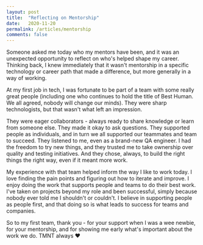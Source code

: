 ```yaml
---
layout: post
title:  "Reflecting on Mentorship"
date:   2020-11-20
permalink: /articles/mentorship
comments: false
---
```


Someone asked me today who my mentors have been, and it was an unexpected opportunity to reflect on who's helped shape my career. Thinking back, I knew immediately that it wasn't mentorship in a specific technology or career path that made a difference, but more generally in a way of working.

At my first job in tech, I was fortunate to be part of a team with some really great people (including one who continues to hold the title of Best Human. We all agreed, nobody will change our minds). They were sharp technologists, but that wasn't what left an impression.

They were eager collaborators - always ready to share knowledge or learn from someone else. They made it okay to ask questions. They supported people as individuals, and in turn we all supported our teammates and team to succeed. They listened to me, even as a brand-new QA engineer. I had the freedom to try new things, and they trusted me to take ownership over quality and testing initiatives. And they chose, always, to build the right things the right way, even if it meant more work.

My experience with that team helped inform the way I like to work today. I love finding the pain points and figuring out how to iterate and improve. I enjoy doing the work that supports people and teams to do their best work. I've taken on projects beyond my role and been successful, simply because nobody ever told me I shouldn't or couldn't. I believe in supporting people as people first, and that doing so is what leads to success for teams and companies.

So to my first team, thank you - for your support when I was a wee newbie, for your mentorship, and for showing me early what's important about the work we do. TMNT always ❤️